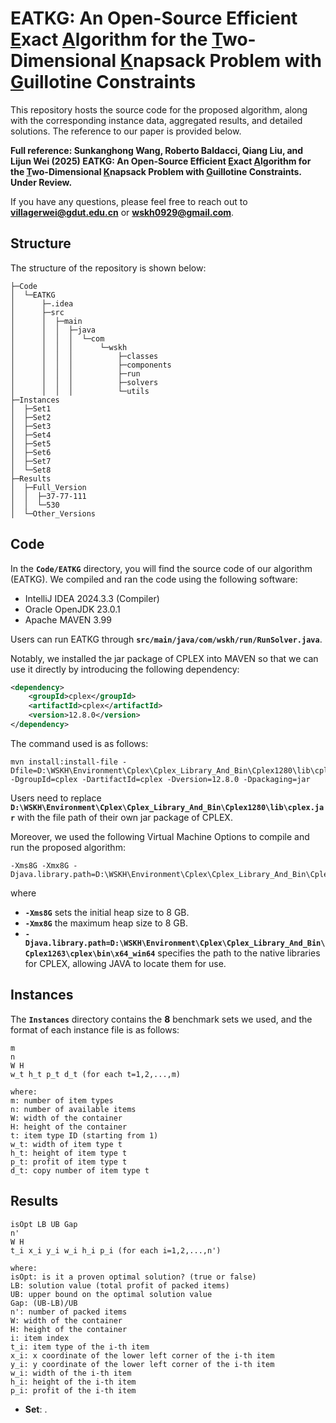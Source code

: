 # EATKG: An Open-Source Efficient <u>E</u>xact <u>A</u>lgorithm for the <u>T</u>wo-Dimensional <u>K</u>napsack Problem with <u>G</u>uillotine Constraints

This repository hosts the source code for the proposed algorithm, along with the corresponding instance data, aggregated results, and detailed solutions. The reference to our paper is provided below.

**Full reference: Sunkanghong Wang, Roberto Baldacci, Qiang Liu, and Lijun Wei (2025) EATKG: An Open-Source Efficient <u>E</u>xact <u>A</u>lgorithm for the <u>T</u>wo-Dimensional <u>K</u>napsack Problem with <u>G</u>uillotine Constraints. Under Review.**

If you have any questions, please feel free to reach out to **[villagerwei@gdut.edu.cn](mailto:villagerwei@gdut.edu.cn)** or **[wskh0929@gmail.com](mailto:wskh0929@gmail.com)**.

## Structure

The structure of the repository is shown below:

```shell
├─Code
│  └─EATKG
│      ├─.idea
│      ├─src
│      │  ├─main
│      │  │  ├─java
│      │  │  │  └─com
│      │  │  │      └─wskh
│      │  │  │          ├─classes
│      │  │  │          ├─components
│      │  │  │          ├─run
│      │  │  │          ├─solvers
│      │  │  │          └─utils
├─Instances
│  ├─Set1
│  ├─Set2
│  ├─Set3
│  ├─Set4
│  ├─Set5
│  ├─Set6
│  ├─Set7
│  └─Set8
├─Results
│  ├─Full_Version
│  │  ├─37-77-111
│  │  └─530
│  └─Other_Versions
```

## Code

In the **`Code/EATKG`** directory, you will find the source code of our algorithm (EATKG). We compiled and ran the code using the following software:

- IntelliJ IDEA 2024.3.3 (Compiler)
- Oracle OpenJDK 23.0.1
- Apache MAVEN 3.99

Users can run EATKG through **`src/main/java/com/wskh/run/RunSolver.java`**.

Notably, we installed the jar package of CPLEX into MAVEN so that we can use it directly by introducing the following dependency:

```xml
<dependency>
    <groupId>cplex</groupId>
    <artifactId>cplex</artifactId>
    <version>12.8.0</version>
</dependency>
```

The command used is as follows:

```shell
mvn install:install-file -Dfile=D:\WSKH\Environment\Cplex\Cplex_Library_And_Bin\Cplex1280\lib\cplex.jar -DgroupId=cplex -DartifactId=cplex -Dversion=12.8.0 -Dpackaging=jar
```

Users need to replace **`D:\WSKH\Environment\Cplex\Cplex_Library_And_Bin\Cplex1280\lib\cplex.jar`** with the file path of their own jar package of CPLEX.

Moreover, we used the following Virtual Machine Options to compile and run the proposed algorithm:

```shell
-Xms8G -Xmx8G -Djava.library.path=D:\WSKH\Environment\Cplex\Cplex_Library_And_Bin\Cplex1263\cplex\bin\x64_win64
```

where

-  **`-Xms8G`** sets the initial heap size to 8 GB.
-  **`-Xmx8G`** the maximum heap size to 8 GB.
-  **`-Djava.library.path=D:\WSKH\Environment\Cplex\Cplex_Library_And_Bin\Cplex1263\cplex\bin\x64_win64`** specifies the path to the native libraries for CPLEX, allowing JAVA to locate them for use.

## Instances

The **`Instances`** directory contains the **8** benchmark sets we used, and the format of each instance file is as follows:

```shell
m
n
W H
w_t h_t p_t d_t (for each t=1,2,...,m)

where:
m: number of item types
n: number of available items
W: width of the container
H: height of the container
t: item type ID (starting from 1)
w_t: width of item type t
h_t: height of item type t
p_t: profit of item type t
d_t: copy number of item type t
```

## Results

```shell
isOpt LB UB Gap
n'
W H
t_i x_i y_i w_i h_i p_i (for each i=1,2,...,n')

where:
isOpt: is it a proven optimal solution? (true or false)
LB: solution value (total profit of packed items)
UB: upper bound on the optimal solution value
Gap: (UB-LB)/UB
n': number of packed items
W: width of the container
H: height of the container
i: item index
t_i: item type of the i-th item
x_i: x coordinate of the lower left corner of the i-th item
y_i: y coordinate of the lower left corner of the i-th item
w_i: width of the i-th item
h_i: height of the i-th item
p_i: profit of the i-th item
```

- **Set**: .
